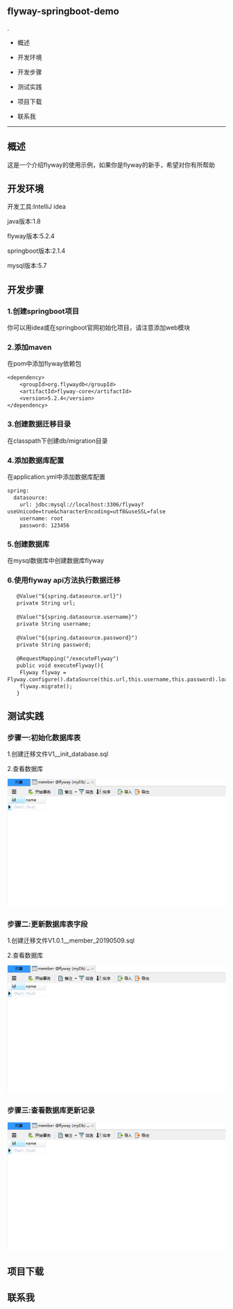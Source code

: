 ## flyway-springboot-demo
.
+ 概述
- 开发环境
+ 开发步骤
- 测试实践
+ 项目下载
- 联系我

***

## 概述
这是一个介绍flyway的使用示例，如果你是flyway的新手，希望对你有所帮助

## 开发环境
开发工具:IntelliJ idea

java版本:1.8

flyway版本:5.2.4

springboot版本:2.1.4

mysql版本:5.7

## 开发步骤
### 1.创建springboot项目
你可以用idea或在springboot官网初始化项目，请注意添加web模块
### 2.添加maven
在pom中添加flyway依赖包

~~~	
<dependency>
	<groupId>org.flywaydb</groupId>
	<artifactId>flyway-core</artifactId>
	<version>5.2.4</version>
</dependency>
~~~
  
### 3.创建数据迁移目录
在classpath下创建db/migration目录

### 4.添加数据库配置
在application.yml中添加数据库配置
~~~
spring:
  datasource:
    url: jdbc:mysql://localhost:3306/flyway?useUnicode=true&characterEncoding=utf8&useSSL=false
    username: root
    password: 123456
~~~

### 5.创建数据库
在mysql数据库中创建数据库flyway

### 6.使用flyway api方法执行数据迁移
~~~
   @Value("${spring.datasource.url}")
   private String url;

   @Value("${spring.datasource.username}")
   private String username;

   @Value("${spring.datasource.password}")
   private String password;

   @RequestMapping("/executeFlyway")
   public void executeFlyway(){
	Flyway flyway = Flyway.configure().dataSource(this.url,this.username,this.password).load();
	flyway.migrate();
   }
~~~

## 测试实践
 
### 步骤一:初始化数据库表
1.创建迁移文件V1__init_database.sql

2.查看数据库
	
![新创建的表](https://github.com/lizhengfan/flyway-springboot-demo/blob/master/assets/20190509092652.png)
  
### 步骤二:更新数据库表字段
1.创建迁移文件V1.0.1__member_20190509.sql

2.查看数据库
	
![更新的表字段](https://github.com/lizhengfan/flyway-springboot-demo/blob/master/assets/20190509092652.png) 

### 步骤三:查看数据库更新记录
![迁移记录](https://github.com/lizhengfan/flyway-springboot-demo/blob/master/assets/20190509092652.png) 

## 项目下载

## 联系我
